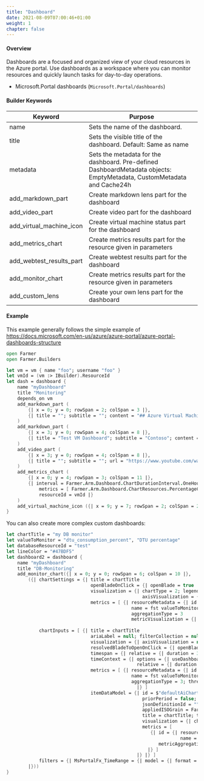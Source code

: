 ```yaml
---
title: "Dashboard"
date: 2021-08-09T07:00:46+01:00
weight: 1
chapter: false
---
```


#### Overview

Dashboards are a focused and organized view of your cloud resources in the Azure portal. Use dashboards as a workspace where you can monitor resources and quickly launch tasks for day-to-day operations. 

* Microsoft.Portal dashboards (`Microsoft.Portal/dashboards`)

#### Builder Keywords

| Keyword | Purpose |
|-|-|
| name | Sets the name of the dashboard. |
| title | Sets the visible title of the dashboard. Default: Same as name |
| metadata | Sets the metadata for the dashboard. Pre-defined DashboardMetadata objects: EmptyMetadata, CustomMetadata and Cache24h |
| add_markdown_part | Create markdown lens part for the dashboard |
| add_video_part | Create video part for the dashboard |
| add_virtual_machine_icon | Create virtual machine status part for the dashboard |
| add_metrics_chart | Create metrics results part for the resource given in parameters |
| add_webtest_results_part |  Create webtest results part for the dashboard |
| add_monitor_chart | Create metrics results part for the resource given in parameters |
| add_custom_lens | Create your own lens part for the dashboard |

#### Example

This example generally follows the simple example of https://docs.microsoft.com/en-us/azure/azure-portal/azure-portal-dashboards-structure

```fsharp
open Farmer
open Farmer.Builders

let vm = vm { name "foo"; username "foo" }
let vmId = (vm :> IBuilder).ResourceId
let dash = dashboard { 
    name "myDashboard" 
    title "Monitoring"
    depends_on vm
    add_markdown_part (
        {| x = 0; y = 0; rowSpan = 2; colSpan = 3 |},
        {| title = ""; subtitle = ""; content = "## Azure Virtual Machines Overview\r\nNew team members should watch this video to get familiar with Azure Virtual Machines." |}
    )
    add_markdown_part (
        {| x = 3; y = 0; rowSpan = 4; colSpan = 8 |},
        {| title = "Test VM Dashboard"; subtitle = "Contoso"; content = "This is the team dashboard for the test VM we use on our team. Here are some useful links:\r\n\r\n1. [Getting started](https://www.contoso.com/tsgs)\r\n1. [Troubleshooting guide](https://www.contoso.com/tsgs)\r\n1. [Architecture docs](https://www.contoso.com/tsgs)" |}
    )
    add_video_part (
        {| x = 3; y = 0; rowSpan = 4; colSpan = 8 |},
        {| title = ""; subtitle = ""; url = "https://www.youtube.com/watch?v=YcylDIiKaSU&list=PLLasX02E8BPCsnETz0XAMfpLR1LIBqpgs&index=4" |}
    )
    add_metrics_chart (
        {| x = 0; y = 4; rowSpan = 3; colSpan = 11 |},
        {| interval = Farmer.Arm.Dashboard.ChartDurationInterval.OneHour; 
            metrics = [ Farmer.Arm.Dashboard.ChartResources.PercentageCPU ]; 
            resourceId = vmId |}
    )
    add_virtual_machine_icon ({| x = 9; y = 7; rowSpan = 2; colSpan = 2 |}, vmId)
}
```

You can also create more complex custom dashboards:

```fsharp
let chartTitle = "my DB monitor"
let valueToMonitor = "dtu_consumption_percent", "DTU percentage"
let databaseResourceId = "test"
let lineColor = "#47BDF5"
let dashboard2 = dashboard { 
    name "myDashboard" 
    title "DB-Monitoring"
    add_monitor_chart({| x = 0; y = 0; rowSpan = 6; colSpan = 10 |},
        ({| chartSettings = {| title = chartTitle
                               openBladeOnClick = {| openBlade = true |}
                               visualization = {| chartType = 2; legendVisualization = null; disablePinning = true;
                                                  axisVisualization = {| y = {| isVisible = true |} |} |}
                               metrics = [ {| resourceMetadata = {| id = databaseResourceId |}
                                              name = fst valueToMonitor
                                              aggregationType = 3
                                              metricVisualization = {| displayName = snd valueToMonitor;
                                                                       color = lineColor; resourceDisplayName = null |} |} ] |} :> obj |> Some
            chartInputs = [ {| title = chartTitle
                               ariaLabel = null; filterCollection = null; grouping = null;
                               visualization = {| axisVisualization = null; legendVisualization = null; chartType = null|}
                               resolvedBladeToOpenOnClick = {| openBlade = true |}
                               timespan = {| relative = {| duration = 3600000 |} |}
                               timeContext = {| options = {| useDashboardTimeRange = false; grain = 1 |}
                                                relative = {| duration = 3600000 |} |}
                               metrics = [ {| resourceMetadata = {| id = databaseResourceId; kind = "v12.0,user" |}
                                              name = fst valueToMonitor; metricVisualization = null;
                                              aggregationType = 3; thresholds = []
                                                |} ]
                               itemDataModel = {| id = $"defaultAiChartDiv{System.Guid.NewGuid()}"; grouping = null; chartHeight = 1;
                                                  priorPeriod = false; horizontalBars = true; showOther = false; palette = "multiColor";
                                                  jsonDefinitionId = ""; yAxisOptions = {| options = 1 |}; 
                                                  appliedISOGrain = Farmer.Arm.Dashboard.ChartDurationInterval.OneMinute;
                                                  title = chartTitle; titleKind = "Auto"
                                                  visualization = {| chartType = 2; legend = null; axis = null |}
                                                  metrics = [
                                                     {| id = {| resourceDefinition = {| id = databaseResourceId; name = null |}
                                                                name = {| id = fst valueToMonitor; displayName = snd valueToMonitor |} |}
                                                        metricAggregation = 3; color = lineColor; unit = 5; useSIConversions = false; displaySIUnit = true
                                                    |} ]
                                                |} |} ]
            filters = {| MsPortalFx_TimeRange = {| model = {| format = "local"; granularity = "auto"; relative = "60m" |} |} |} :> obj |> Some
        |}))
}
```
